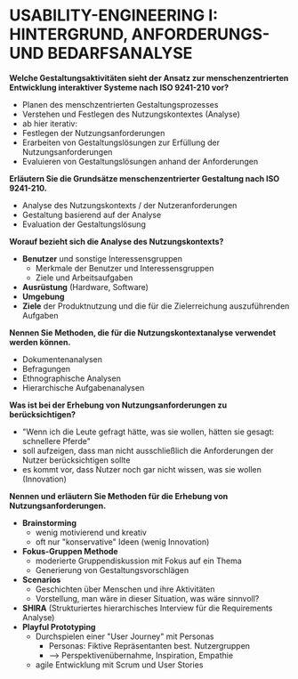 # USABILITY-ENGINEERING I: HINTERGRUND, ANFORDERUNGS- UND BEDARFSANALYSE

**Welche Gestaltungsaktivitäten sieht der Ansatz zur menschenzentrierten Entwicklung interaktiver Systeme nach ISO 9241-210 vor?**

- Planen des menschzentrierten Gestaltungsprozesses
- Verstehen und Festlegen des Nutzungskontextes (Analyse)
- ab hier iterativ:
- Festlegen der Nutzungsanforderungen
- Erarbeiten von Gestaltungslösungen zur Erfüllung der Nutzungsanforderungen
- Evaluieren von Gestaltungslösungen anhand der Anforderungen

**Erläutern Sie die Grundsätze menschenzentrierter Gestaltung nach ISO 9241-210.**

- Analyse des Nutzungskontexts / der Nutzeranforderungen
- Gestaltung basierend auf der Analyse
- Evaluation der Gestaltungslösung

**Worauf bezieht sich die Analyse des Nutzungskontexts?**

- **Benutzer** und sonstige Interessensgruppen
  - Merkmale der Benutzer und Interessensgruppen
  - Ziele und Arbeitsaufgaben
- **Ausrüstung** (Hardware, Software)
- **Umgebung**
- **Ziele** der Produktnutzung und die für die Zielerreichung auszuführenden Aufgaben

**Nennen Sie Methoden, die für die Nutzungskontextanalyse verwendet werden können.**

- Dokumentenanalysen
- Befragungen
- Ethnographische Analysen
- Hierarchische Aufgabenanalysen

**Was ist bei der Erhebung von Nutzungsanforderungen zu berücksichtigen?**

- "Wenn ich die Leute gefragt hätte, was sie wollen, hätten sie gesagt: schnellere Pferde"
- soll aufzeigen, dass man nicht ausschließlich die Anforderungen der Nutzer berücksichtigen sollte
- es kommt vor, dass Nutzer noch gar nicht wissen, was sie wollen (Innovation)

**Nennen und erläutern Sie Methoden für die Erhebung von Nutzungsanforderungen.**

- **Brainstorming**
  - wenig motivierend und kreativ
  - oft nur "konservative" Ideen (wenig Innovation)
- **Fokus-Gruppen Methode**
  - moderierte Gruppendiskussion mit Fokus auf ein Thema
  - Generierung von Gestaltungsvorschlägen
- **Scenarios**
  - Geschichten über Menschen und ihre Aktivitäten
  - Vorstellung, man wäre in dieser Situation, was wäre sinnvoll?
- **SHIRA** (Strukturiertes hierarchisches Interview für die Requirements Analyse)
- **Playful Prototyping**
  - Durchspielen einer "User Journey" mit Personas
    - Personas: Fiktive Repräsentanten best. Nutzergruppen
    - --> Perspektivenübernahme, Inspiration, Empathie
  - agile Entwicklung mit Scrum und User Stories